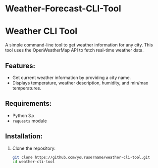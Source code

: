 # Weather-Forecast-CLI-Tool
# Weather CLI Tool

A simple command-line tool to get weather information for any city. This tool uses the OpenWeatherMap API to fetch real-time weather data.

## Features:
- Get current weather information by providing a city name.
- Displays temperature, weather description, humidity, and min/max temperatures.

## Requirements:
- Python 3.x
- `requests` module

## Installation:
1. Clone the repository:
   ```bash
   git clone https://github.com/yourusername/weather-cli-tool.git
   cd weather-cli-tool
